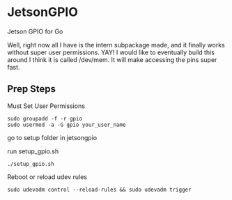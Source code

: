 # JetsonGPIO
Jetson GPIO for Go

Well, right now all I have is the intern subpackage made, and it finally works without super user permissions.  YAY!  I would like to eventually build this
around I think it is called /dev/mem.   It will make accessing the pins super fast.  

## Prep Steps

Must Set User Permissions

```
sudo groupadd -f -r gpio
sudo usermod -a -G gpio your_user_name
```

go to setup folder in jetsongpio 

run setup_gpio.sh

```
./setup_gpio.sh
```

Reboot or reload udev rules

```
sudo udevadm control --reload-rules && sudo udevadm trigger
```